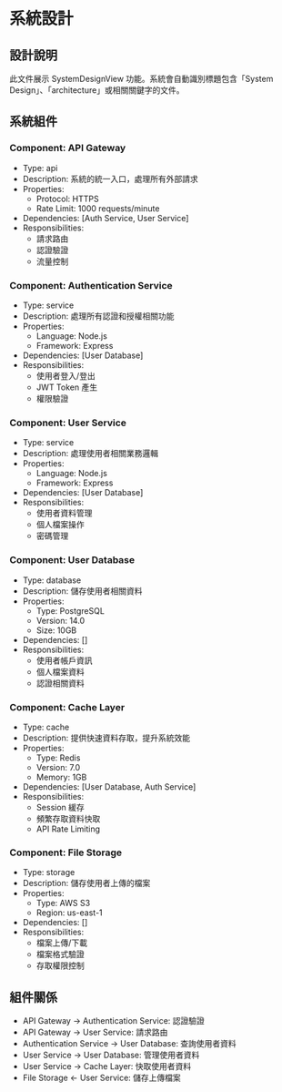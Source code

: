 # 系統設計

## 設計說明
此文件展示 SystemDesignView 功能。系統會自動識別標題包含「System Design」、「architecture」或相關關鍵字的文件。

## 系統組件

### Component: API Gateway
- Type: api
- Description: 系統的統一入口，處理所有外部請求
- Properties:
  - Protocol: HTTPS
  - Rate Limit: 1000 requests/minute
- Dependencies: [Auth Service, User Service]
- Responsibilities:
  - 請求路由
  - 認證驗證
  - 流量控制

### Component: Authentication Service
- Type: service
- Description: 處理所有認證和授權相關功能
- Properties:
  - Language: Node.js
  - Framework: Express
- Dependencies: [User Database]
- Responsibilities:
  - 使用者登入/登出
  - JWT Token 產生
  - 權限驗證

### Component: User Service
- Type: service
- Description: 處理使用者相關業務邏輯
- Properties:
  - Language: Node.js
  - Framework: Express
- Dependencies: [User Database]
- Responsibilities:
  - 使用者資料管理
  - 個人檔案操作
  - 密碼管理

### Component: User Database
- Type: database
- Description: 儲存使用者相關資料
- Properties:
  - Type: PostgreSQL
  - Version: 14.0
  - Size: 10GB
- Dependencies: []
- Responsibilities:
  - 使用者帳戶資訊
  - 個人檔案資料
  - 認證相關資料

### Component: Cache Layer
- Type: cache
- Description: 提供快速資料存取，提升系統效能
- Properties:
  - Type: Redis
  - Version: 7.0
  - Memory: 1GB
- Dependencies: [User Database, Auth Service]
- Responsibilities:
  - Session 緩存
  - 頻繁存取資料快取
  - API Rate Limiting

### Component: File Storage
- Type: storage
- Description: 儲存使用者上傳的檔案
- Properties:
  - Type: AWS S3
  - Region: us-east-1
- Dependencies: []
- Responsibilities:
  - 檔案上傳/下載
  - 檔案格式驗證
  - 存取權限控制

## 組件關係
- API Gateway → Authentication Service: 認證驗證
- API Gateway → User Service: 請求路由
- Authentication Service → User Database: 查詢使用者資料
- User Service → User Database: 管理使用者資料
- User Service → Cache Layer: 快取使用者資料
- File Storage ← User Service: 儲存上傳檔案